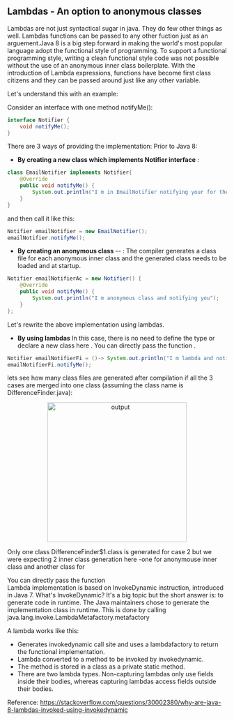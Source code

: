 Lambdas - An option to anonymous classes
-----

Lambdas are not just syntactical sugar in java. They do few other things as well.
Lambdas functions can be passed to any other fuction just as an arguement.Java 8 is a big step forward in making the world's most popular language adopt
the functional style of programming. 
To support a functional programming style,
writing a clean functional style code was not possible without the use of an
anonymous inner class boilerplate. With the introduction of Lambda expressions,
functions have become first class citizens and they can be passed around just
like any other variable.

Let's understand this with an example:

Consider an interface with one method notifyMe():

```java
interface Notifier {
	void notifyMe();
}
```

There are 3 ways of providing the implementation:
Prior to Java 8:
* **By creating a new class which implements Notifier interface** :
```java
class EmailNotifier implements Notifier{
	@Override
	public void notifyMe() {
		System.out.println("I m in EmailNotifier notifying your for the mails");
	}
}
```
and then call it like this:

```java
Notifier emailNotifier = new EmailNotifier();
emailNotifier.notifyMe();
```
	
* **By creating an anonymous class** -- : The compiler generates a class file for each anonymous inner class and the generated class needs to be loaded and at startup.
```java
Notifier emailNotifierAc = new Notifier() {
	@Override
	public void notifyMe() {
		System.out.println("I m anonymous class and notifying you");
	}
};
```
Let's rewrite the above implementation using lambdas.

* **By using lambdas** In this case, there is no need to define the type or declare a new class here . You can directly pass the function .	

```java
Notifier emailNotifierFi = ()-> System.out.println("I m lambda and notifying you");
emailNotifierFi.notifyMe();
```

lets see how many class files are generated after compilation if all the 3 cases are merged into one class (assuming the class name is DifferenceFinder.java):

<p align="center">
  <img src="https://github.com/javatechy/java8/blob/master/src/main/java/javatechy/lambdas/subsitute/output.PNG" alt="output" height="320"/>
</p>

Only one class DifferenceFinder$1.class is generated for case 2 but we were expecting 2 inner class generation here -one for anonymouse inner class
and another class for 


You can directly pass the function	
Lambda implementation is based on InvokeDynamic instruction, introduced in Java 7.
What's InvokeDynamic?
It's a big topic but the short answer is: to generate code in runtime. The Java maintainers chose to
 generate the implementation class in runtime. This is done by calling java.lang.invoke.LambdaMetafactory.metafactory

A lambda works like this:

* Generates invokedynamic call site and uses a lambdafactory to return the functional implementation.
* Lambda converted to a method to be invoked by invokedynamic.
* The method is stored in a class as a private static method.
* There are two lambda types. Non-capturing lambdas only use fields inside their bodies, whereas capturing lambdas access fields outside their bodies.


Reference: https://stackoverflow.com/questions/30002380/why-are-java-8-lambdas-invoked-using-invokedynamic